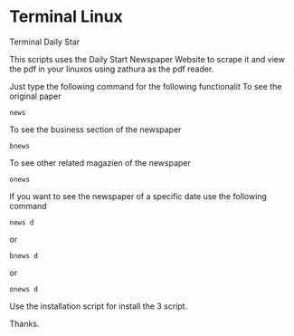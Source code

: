 # Terminal Linux
Terminal Daily Star

This scripts uses the Daily Start Newspaper Website to scrape it and view the pdf in your linuxos using zathura as the pdf reader.

Just type the following command for the following functionalit
   To see the original paper
    
    news
   To see the business section of the newspaper
   
    bnews
   To see other related magazien of the newspaper
   
    onews


If you want to see the newspaper of a specific date use the following command

    news d 
   or
   
    bnews d 
   or
   
    onews d
    
Use the installation script for install the 3 script.

Thanks.
